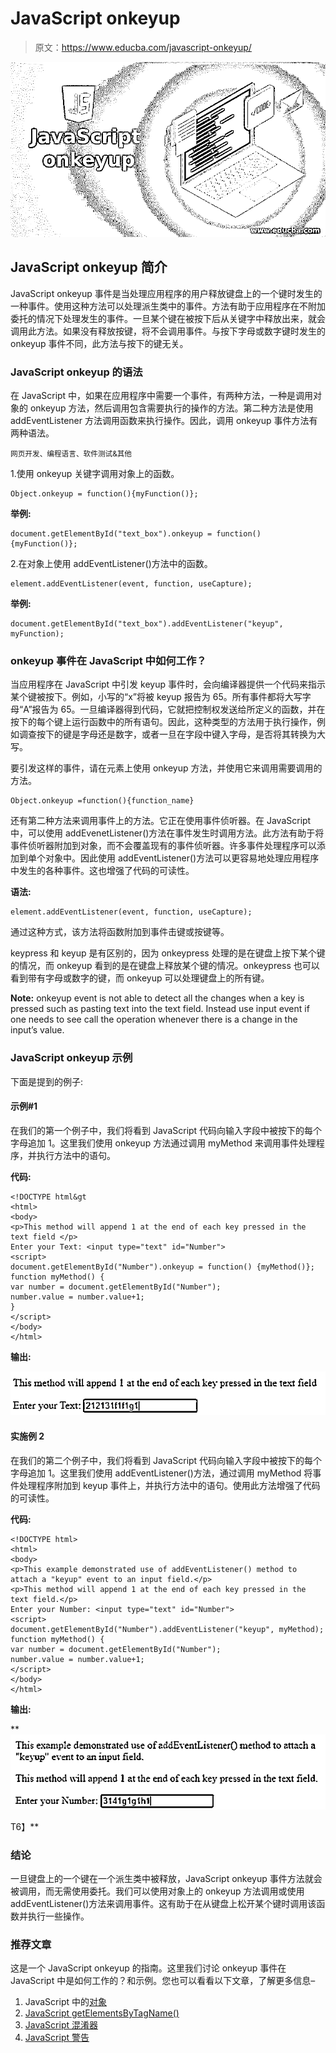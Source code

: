 # JavaScript onkeyup

> 原文：<https://www.educba.com/javascript-onkeyup/>

![JavaScript onkeyup](img/5a463c29c78536c711b41acd20c91d21.png)



## JavaScript onkeyup 简介

JavaScript onkeyup 事件是当处理应用程序的用户释放键盘上的一个键时发生的一种事件。使用这种方法可以处理派生类中的事件。方法有助于应用程序在不附加委托的情况下处理发生的事件。一旦某个键在被按下后从关键字中释放出来，就会调用此方法。如果没有释放按键，将不会调用事件。与按下字母或数字键时发生的 onkeyup 事件不同，此方法与按下的键无关。

### JavaScript onkeyup 的语法

在 JavaScript 中，如果在应用程序中需要一个事件，有两种方法，一种是调用对象的 onkeyup 方法，然后调用包含需要执行的操作的方法。第二种方法是使用 addEventListener 方法调用函数来执行操作。因此，调用 onkeyup 事件方法有两种语法。

<small>网页开发、编程语言、软件测试&其他</small>

1.使用 onkeyup 关键字调用对象上的函数。

```
Object.onkeyup = function(){myFunction()};
```

**举例:**

```
document.getElementById("text_box").onkeyup = function() {myFunction()};
```

2.在对象上使用 addEventListener()方法中的函数。

```
element.addEventListener(event, function, useCapture);
```

**举例:**

```
document.getElementById("text_box").addEventListener("keyup", myFunction);
```

### onkeyup 事件在 JavaScript 中如何工作？

当应用程序在 JavaScript 中引发 keyup 事件时，会向编译器提供一个代码来指示某个键被按下。例如，小写的“x”将被 keyup 报告为 65。所有事件都将大写字母“A”报告为 65。一旦编译器得到代码，它就把控制权发送给所定义的函数，并在按下的每个键上运行函数中的所有语句。因此，这种类型的方法用于执行操作，例如调查按下的键是字母还是数字，或者一旦在字段中键入字母，是否将其转换为大写。

要引发这样的事件，请在元素上使用 onkeyup 方法，并使用它来调用需要调用的方法。

```
Object.onkeyup =function(){function_name}
```

还有第二种方法来调用事件上的方法。它正在使用事件侦听器。在 JavaScript 中，可以使用 addEvenetListener()方法在事件发生时调用方法。此方法有助于将事件侦听器附加到对象，而不会覆盖现有的事件侦听器。许多事件处理程序可以添加到单个对象中。因此使用 addEventListener()方法可以更容易地处理应用程序中发生的各种事件。这也增强了代码的可读性。

**语法:**

```
element.addEventListener(event, function, useCapture);
```

通过这种方式，该方法将函数附加到事件击键或按键等。

keypress 和 keyup 是有区别的，因为 onkeypress 处理的是在键盘上按下某个键的情况，而 onkeyup 看到的是在键盘上释放某个键的情况。onkeypress 也可以看到带有字母或数字的键，而 onkeyup 可以处理键盘上的所有键。

**Note:** onkeyup event is not able to detect all the changes when a key is pressed such as pasting text into the text field. Instead use input event if one needs to see call the operation whenever there is a change in the input’s value.

### JavaScript onkeyup 示例

下面是提到的例子:

#### 示例#1

在我们的第一个例子中，我们将看到 JavaScript 代码向输入字段中被按下的每个字母追加 1。这里我们使用 onkeyup 方法通过调用 myMethod 来调用事件处理程序，并执行方法中的语句。

**代码:**

```
<!DOCTYPE html&gt
<html>
<body>
<p>This method will append 1 at the end of each key pressed in the text field </p>
Enter your Text: <input type="text" id="Number">
<script>
document.getElementById("Number").onkeyup = function() {myMethod()};
function myMethod() {
var number = document.getElementById("Number");
number.value = number.value+1;
}
</script>
</body>
</html>
```

**输出:**

![JavaScript onkeyup 1](img/76bd8a2f83785b2a6b8cfb8d5954f981.png)



#### 实施例 2

在我们的第二个例子中，我们将看到 JavaScript 代码向输入字段中被按下的每个字母追加 1。这里我们使用 addEventListener()方法，通过调用 myMethod 将事件处理程序附加到 keyup 事件上，并执行方法中的语句。使用此方法增强了代码的可读性。

**代码:**

```
<!DOCTYPE html>
<html>
<body>
<p>This example demonstrated use of addEventListener() method to attach a "keyup" event to an input field.</p>
<p>This method will append 1 at the end of each key pressed in the text field.</p>
Enter your Number: <input type="text" id="Number">
<script>
document.getElementById("Number").addEventListener("keyup", myMethod);
function myMethod() {
var number = document.getElementById("Number");
number.value = number.value+1;
</script>
</body>
</html>
```

**输出:**

**![JavaScript onkeyup 2](img/4ef4dceea6c9df06f5b9589bb91d1421.png)



T6】**

### 结论

一旦键盘上的一个键在一个派生类中被释放，JavaScript onkeyup 事件方法就会被调用，而无需使用委托。我们可以使用对象上的 onkeyup 方法调用或使用 addEventListener()方法来调用事件。这有助于在从键盘上松开某个键时调用该函数并执行一些操作。

### 推荐文章

这是一个 JavaScript onkeyup 的指南。这里我们讨论 onkeyup 事件在 JavaScript 中是如何工作的？和示例。您也可以看看以下文章，了解更多信息–

1.  JavaScript 中的[对象](https://www.educba.com/object-in-javascript/)
2.  [JavaScript getElementsByTagName()](https://www.educba.com/javascript-getelementsbytagname/)
3.  [JavaScript 混淆器](https://www.educba.com/javascript-obfuscator/)
4.  [JavaScript 警告](https://www.educba.com/javascript-alert/)





